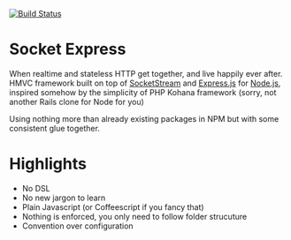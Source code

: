 [![Build Status](https://travis-ci.org/pocesar/node-socketexpress.png?branch=develop)](https://travis-ci.org/pocesar/node-socketexpress)

Socket Express
=============

When realtime and stateless HTTP get together, and live happily ever after.
HMVC framework built on top of [SocketStream](https://github.com/socketstream/socketstream) and [Express.js](https://github.com/visionmedia/express) for [Node.js](http://nodejs.org),
inspired somehow by the simplicity of PHP Kohana framework (sorry, not another Rails clone for Node for you)

Using nothing more than already existing packages in NPM but with some consistent glue together.

Highlights
=============

* No DSL
* No new jargon to learn
* Plain Javascript (or Coffeescript if you fancy that)
* Nothing is enforced, you only need to follow folder strucuture
* Convention over configuration

